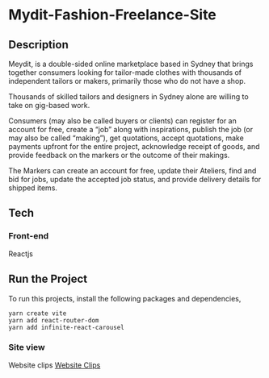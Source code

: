# Mydit-Fashion-Freelance-Site

## Description
Meydit, is a double-sided online marketplace based in Sydney that brings together consumers looking for tailor-made clothes with thousands of independent tailors or makers, primarily those who do not have a shop.

Thousands of skilled tailors and designers in Sydney alone are willing to take on gig-based work.

Consumers (may also be called buyers or clients) can register for an account for free, create a “job” along with inspirations, publish the job (or may also be called “making”), get quotations, accept quotations, make payments upfront for the entire project, acknowledge receipt of goods, and provide feedback on the markers or the outcome of their makings.

The Markers can create an account for free, update their Ateliers, find and bid for jobs, update the accepted job status, and provide delivery details for shipped items.

## Tech
### Front-end
Reactjs

## Run the Project
To run this projects, install the following packages and dependencies,
```
yarn create vite
yarn add react-router-dom
yarn add infinite-react-carousel
```

### Site view
Website clips [Website Clips](https://github.com/jahidulsec/Mydit-Fashion-Freelance-Site/blob/main/Front-end/public/Website%20clip.webm)
